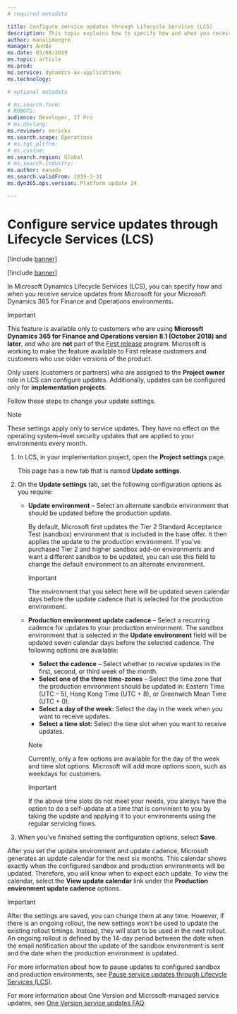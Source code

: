 ```yaml
---
# required metadata

title: Configure service updates through Lifecycle Services (LCS)
description: This topic explains how to specify how and when you receive service updates for your environments.
author: manalidongre
manager: AnnBe
ms.date: 03/08/2019
ms.topic: article
ms.prod: 
ms.service: dynamics-ax-applications
ms.technology: 

# optional metadata

# ms.search.form: 
# ROBOTS: 
audience: Developer, IT Pro
# ms.devlang: 
ms.reviewer: sericks
ms.search.scope: Operations
# ms.tgt_pltfrm: 
# ms.custom: 
ms.search.region: Global
# ms.search.industry: 
ms.author: manado
ms.search.validFrom: 2019-3-31 
ms.dyn365.ops.version: Platform update 24 

---
```


# Configure service updates through Lifecycle Services (LCS)

[!include [banner](../includes/banner.md)]

[!include [banner](../includes/coming-soon.md)]

In Microsoft Dynamics Lifecycle Services (LCS), you can specify how and when you receive service updates from Microsoft for your Microsoft Dynamics 365 for Finance and Operations environments.

> [!IMPORTANT]
> This feature is available only to customers who are using **Microsoft Dynamics 365 for Finance and Operations version 8.1 (October 2018) and later**, and who are **not** part of the [First release](../../fin-and-ops/get-started/public-preview-releases.md) program. Microsoft is working to make the feature available to First release customers and customers who use older versions of the product. 

Only users (customers or partners) who are assigned to the **Project owner** role in LCS can configure updates. Additionally, updates can be configured only for **implementation projects**.

Follow these steps to change your update settings.

> [!NOTE]
> These settings apply only to service updates. They have no effect on the operating system–level security updates that are applied to your environments every month.

1. In LCS, in your implementation project, open the **Project settings** page.

    This page has a new tab that is named **Update settings**.

2. On the **Update settings** tab, set the following configuration options as you require:

    - **Update environment** – Select an alternate sandbox environment that should be updated before the production update.

        By default, Microsoft first updates the Tier 2 Standard Acceptance Test (sandbox) environment that is included in the base offer. It then applies the update to the production environment. If you've purchased Tier 2 and higher sandbox add-on environments and want a different sandbox to be updated, you can use this field to change the default environment to an alternate environment.

        > [!IMPORTANT]
        > The environment that you select here will be updated seven calendar days before the update cadence that is selected for the production environment.

    - **Production environment update cadence** – Select a recurring cadence for updates to your production environment. The sandbox environment that is selected in the **Update environment** field will be updated seven calendar days before the selected cadence. The following options are available:

        - **Select the cadence** – Select whether to receive updates in the first, second, or third week of the month.
        - **Select one of the three time-zones** – Select the time zone that the production environment should be updated in: Eastern Time (UTC – 5), Hong Kong Time (UTC + 8), or Greenwich Mean Time (UTC + 0).
        - **Select a day of the week:** Select the day in the week when you want to receive updates.
        - **Select a time slot:** Select the time slot when you want to receive updates.

        > [!NOTE]
        > Currently, only a few options are available for the day of the week and time slot options. Microsoft will add more options soon, such as weekdays for customers.
        
        > [!IMPORTANT]
        > If the above time slots do not meet your needs, you always have the option to do a self-update at a time that is convinient to you by taking the update and applying it to your environments using the regular servicing flows.

 3. When you've finished setting the configuration options, select **Save**.
 
After you set the update environment and update cadence, Microsoft generates an update calendar for the next six months. This calendar shows exactly when the configured sandbox and production environments will be updated. Therefore, you will know when to expect each update. To view the calendar, select the **View update calendar** link under the **Production environment update cadence** options.

> [!IMPORTANT]
> After the settings are saved, you can change them at any time. However, if there is an ongoing rollout, the new settings won't be used to update the existing rollout timings. Instead, they will start to be used in the next rollout. An ongoing rollout is defined by the 14-day period between the date when the email notification about the update of the sandbox environment is sent and the date when the production environment is updated.

For more information about how to pause updates to configured sandbox and production environments, see [Pause service updates through Lifecycle Services (LCS)](pause-service-updates.md).

For more information about One Version and Microsoft-managed service updates, see [One Version service updates FAQ](../../fin-and-ops/get-started/one-version.md).

